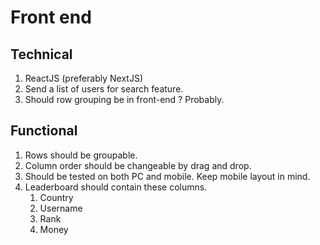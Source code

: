 # Front end
## Technical
1. ReactJS (preferably NextJS) 
1. Send a list of users for search feature.
1. Should row grouping be in front-end ? Probably.

## Functional
1. Rows should be groupable.
1. Column order should be changeable by drag and drop.
1. Should be tested on both PC and mobile. Keep mobile layout in mind.
1. Leaderboard should contain these columns.
   1. Country
   2. Username
   3. Rank
   4. Money
